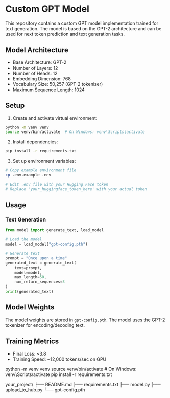 # Custom GPT Model

This repository contains a custom GPT model implementation trained for text generation. The model is based on the GPT-2 architecture and can be used for next token prediction and text generation tasks.

## Model Architecture
- Base Architecture: GPT-2
- Number of Layers: 12
- Number of Heads: 12
- Embedding Dimension: 768
- Vocabulary Size: 50,257 (GPT-2 tokenizer)
- Maximum Sequence Length: 1024

## Setup

1. Create and activate virtual environment:
```bash
python -m venv venv
source venv/bin/activate  # On Windows: venv\Scripts\activate
```

2. Install dependencies:
```bash
pip install -r requirements.txt
```

3. Set up environment variables:
```bash
# Copy example environment file
cp .env.example .env

# Edit .env file with your Hugging Face token
# Replace 'your_huggingface_token_here' with your actual token
```

## Usage

### Text Generation

```python
from model import generate_text, load_model

# Load the model
model = load_model("gpt-config.pth")

# Generate text
prompt = "Once upon a time"
generated_text = generate_text(
    text=prompt,
    model=model,
    max_length=50,
    num_return_sequences=3
)
print(generated_text)
```

## Model Weights
The model weights are stored in `gpt-config.pth`. The model uses the GPT-2 tokenizer for encoding/decoding text.

## Training Metrics
- Final Loss: ~3.8
- Training Speed: ~12,000 tokens/sec on GPU

python -m venv venv
source venv/bin/activate  # On Windows: venv\Scripts\activate
pip install -r requirements.txt

your_project/
├── README.md
├── requirements.txt
├── model.py
├── upload_to_hub.py
└── gpt-config.pth
